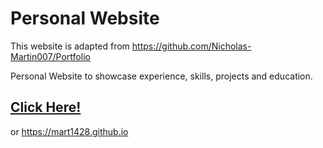# Personal Website
This website is adapted from https://github.com/Nicholas-Martin007/Portfolio

Personal Website to showcase experience, skills, projects and education.

## **[Click Here!](https://mart1428.github.io/)**

or https://mart1428.github.io
